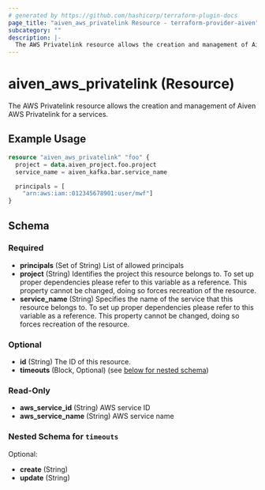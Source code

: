 ```yaml
---
# generated by https://github.com/hashicorp/terraform-plugin-docs
page_title: "aiven_aws_privatelink Resource - terraform-provider-aiven"
subcategory: ""
description: |-
  The AWS Privatelink resource allows the creation and management of Aiven AWS Privatelink for a services.
---
```


# aiven_aws_privatelink (Resource)

The AWS Privatelink resource allows the creation and management of Aiven AWS Privatelink for a services.

## Example Usage

```terraform
resource "aiven_aws_privatelink" "foo" {
  project = data.aiven_project.foo.project
  service_name = aiven_kafka.bar.service_name

  principals = [
    "arn:aws:iam::012345678901:user/mwf"]
}
```

<!-- schema generated by tfplugindocs -->
## Schema

### Required

- **principals** (Set of String) List of allowed principals
- **project** (String) Identifies the project this resource belongs to. To set up proper dependencies please refer to this variable as a reference. This property cannot be changed, doing so forces recreation of the resource.
- **service_name** (String) Specifies the name of the service that this resource belongs to. To set up proper dependencies please refer to this variable as a reference. This property cannot be changed, doing so forces recreation of the resource.

### Optional

- **id** (String) The ID of this resource.
- **timeouts** (Block, Optional) (see [below for nested schema](#nestedblock--timeouts))

### Read-Only

- **aws_service_id** (String) AWS service ID
- **aws_service_name** (String) AWS service name

<a id="nestedblock--timeouts"></a>
### Nested Schema for `timeouts`

Optional:

- **create** (String)
- **update** (String)


